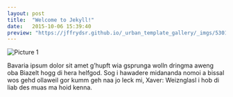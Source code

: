 ```yaml
---
layout: post
title:  "Welcome to Jekyll!"
date:   2015-10-06 15:39:40
preview: "https://jffrydsr.github.io/_urban_template_gallery/_imgs/53014757_157524341857323_5765766342503054011_n.jpg"
---
```


![Picture 1](https://jffrydsr.github.io/_urban_template_gallery/_imgs/53014757_157524341857323_5765766342503054011_n.jpg)

Bavaria ipsum dolor sit amet g’hupft wia gsprunga wolln dringma aweng oba Biazelt hogg di hera helfgod. Sog i hawadere midananda nomoi a bissal wos gehd ollaweil gor kumm geh naa jo leck mi, Xaver: Weiznglasl i hob di liab des muas ma hoid kenna.
